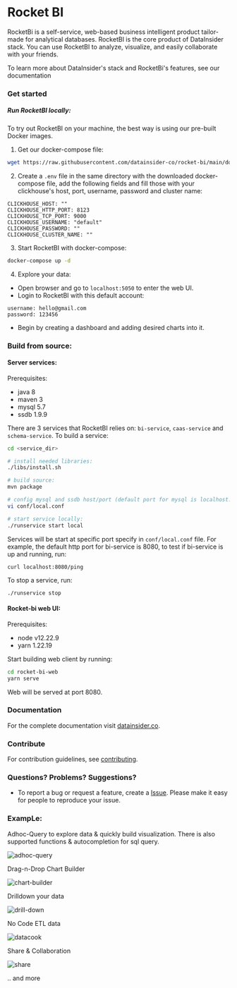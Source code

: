 # Rocket BI

RocketBi is a self-service, web-based business intelligent product tailor-made for analytical databases. RocketBI is the core product of DataInsider
stack.
You can use RocketBI to analyze, visualize, and easily collaborate with your friends.

To learn more about DataInsider's stack and RocketBi's features, see our documentation

### Get started

##### Run RocketBI locally:

To try out RocketBI on your machine, the best way is using our pre-built Docker images.

1. Get our docker-compose file:

```bash
wget https://raw.githubusercontent.com/datainsider-co/rocket-bi/main/docker/docker-compose.yml
```

2. Create a `.env` file in the same directory with the downloaded docker-compose file, add the following fields and fill those with your clickhouse's host, port, username, password and cluster name:

```
CLICKHOUSE_HOST: ""
CLICKHOUSE_HTTP_PORT: 8123
CLICKHOUSE_TCP_PORT: 9000
CLICKHOUSE_USERNAME: "default"
CLICKHOUSE_PASSWORD: ""
CLICKHOUSE_CLUSTER_NAME: ""
```

3. Start RocketBI with docker-compose:

```bash
docker-compose up -d
```

4. Explore your data:

- Open browser and go to `localhost:5050` to enter the web UI.
- Login to RocketBI with this default account:

```
username: hello@gmail.com
password: 123456
```

- Begin by creating a dashboard and adding desired charts into it.

### Build from source:

#### Server services:

Prerequisites:

- java 8
- maven 3
- mysql 5.7
- ssdb 1.9.9

There are 3 services that RocketBI relies on: `bi-service`, `caas-service` and `schema-service`.
To build a service:

```bash
cd <service_dir>

# install needed libraries:
./libs/install.sh

# build source:
mvn package

# config mysql and ssdb host/port (default port for mysql is localhost:3306 and for ssdb is localhost:8888):
vi conf/local.conf

# start service locally:
./runservice start local
```

Services will be start at specific port specify in `conf/local.conf` file. For example, the default http port for bi-service is 8080, to test if
bi-service is up and running, run:

```
curl localhost:8080/ping
```

To stop a service, run:

```
./runservice stop
```

#### Rocket-bi web UI:

Prerequisites:

- node v12.22.9
- yarn 1.22.19

Start building web client by running:

```bash
cd rocket-bi-web
yarn serve
```

Web will be served at port 8080.

### Documentation

For the complete documentation visit [datainsider.co](https://docs.datainsider.co/).

### Contribute

For contribution guidelines, see [contributing](/contributing.md).

### Questions? Problems? Suggestions?

* To report a bug or request a feature, create a
  [Issue](https://github.com/datainsider-co/rocket-bi/issues/new). Please make it easy for people to reproduce your issue.
  
### ExampLe: 

Adhoc-Query to explore data & quickly build visualization. There is also supported functions & autocompletion for sql query. 

![adhoc-query](https://user-images.githubusercontent.com/1466544/193296046-71bd45c9-cbd3-4550-ba35-cf417b499a64.gif)

Drag-n-Drop Chart Builder 

![chart-builder](https://user-images.githubusercontent.com/1466544/193296123-f03db4d9-f86d-4d7a-8046-97aa07d5fb05.gif)


Drilldown your data 

![drill-down](https://user-images.githubusercontent.com/1466544/193295771-1a7dc0a4-9fa6-48f8-a4cb-019c8a3c3183.gif)

No Code ETL data

![datacook](https://user-images.githubusercontent.com/1466544/193295814-447a184e-b0e7-4884-8c0f-b0234185895d.gif)

Share & Collaboration 

![share](https://user-images.githubusercontent.com/1466544/193295850-79b18ac6-9dd6-4cb1-8515-9b4a69ed6f29.gif)


.. and more 
